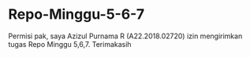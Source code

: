 # Repo-Minggu-5-6-7
Permisi pak, saya Azizul Purnama R (A22.2018.02720) izin mengirimkan tugas Repo Minggu 5,6,7. Terimakasih
